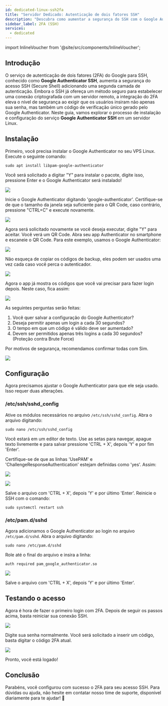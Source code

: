 ```yaml
---
id: dedicated-linux-ssh2fa
title: "Servidor Dedicado: Autenticação de dois fatores SSH"
description: "Descubra como aumentar a segurança do SSH com o Google Authenticator 2FA para um acesso mais seguro ao servidor e proteja seu VPS Linux → Saiba mais agora"
sidebar_label: 2FA (SSH)
services:
  - dedicated
---
```


import InlineVoucher from '@site/src/components/InlineVoucher';

## Introdução

O serviço de autenticação de dois fatores (2FA) do Google para SSH, conhecido como **Google Authenticator SSH**, aumenta a segurança do acesso SSH (Secure Shell) adicionando uma segunda camada de autenticação. Embora o SSH já ofereça um método seguro para estabelecer uma conexão criptografada com um servidor remoto, a integração do 2FA eleva o nível de segurança ao exigir que os usuários insiram não apenas sua senha, mas também um código de verificação único gerado pelo Google Authenticator. Neste guia, vamos explorar o processo de instalação e configuração do serviço **Google Authenticator SSH** em um servidor Linux.

<InlineVoucher />

## Instalação

Primeiro, você precisa instalar o Google Authenticator no seu VPS Linux. Execute o seguinte comando:

```
sudo apt install libpam-google-authenticator
```

Você será solicitado a digitar "Y" para instalar o pacote, digite isso, pressione Enter e o Google Authenticator será instalado!

![](https://screensaver01.zap-hosting.com/index.php/s/mtqePXTr5KdoHkm/preview)

Inicie o Google Authenticator digitando 'google-authenticator'. Certifique-se de que o tamanho da janela seja suficiente para o QR Code, caso contrário, pressione "CTRL+C" e execute novamente.

![](https://screensaver01.zap-hosting.com/index.php/s/agW9EHjs5Aimc43/preview)

Agora será solicitado novamente se você deseja executar, digite "Y" para aceitar. Você verá um QR Code. Abra seu app Authenticator no smartphone e escaneie o QR Code. Para este exemplo, usamos o Google Authenticator:

![](https://screensaver01.zap-hosting.com/index.php/s/CmQERELXNotsgZB/preview)

Não esqueça de copiar os códigos de backup, eles podem ser usados uma vez cada caso você perca o autenticador.

![](https://screensaver01.zap-hosting.com/index.php/s/pkKM2SANJbEejFD/preview)

Agora o app já mostra os códigos que você vai precisar para fazer login depois. Neste caso, fica assim:

![](https://screensaver01.zap-hosting.com/index.php/s/QnBxLbR8Grf2GL4/preview)

As seguintes perguntas serão feitas:

1. Você quer salvar a configuração do Google Authenticator?
2. Deseja permitir apenas um login a cada 30 segundos?
3. O tempo em que um código é válido deve ser aumentado?
4. Devem ser permitidos apenas três logins a cada 30 segundos? (Proteção contra Brute Force)

Por motivos de segurança, recomendamos confirmar todas com Sim.

![](https://screensaver01.zap-hosting.com/index.php/s/A9RmFA6nWgKzSF6/preview)

## Configuração

Agora precisamos ajustar o Google Authenticator para que ele seja usado. Isso requer duas alterações.

### /etc/ssh/sshd_config

Ative os módulos necessários no arquivo `/etc/ssh/sshd_config`. Abra o arquivo digitando:
```
sudo nano /etc/ssh/sshd_config
```

Você estará em um editor de texto. Use as setas para navegar, apague texto livremente e para salvar pressione 'CTRL + X', depois 'Y' e por fim 'Enter'.

Certifique-se de que as linhas 'UsePAM' e 'ChallengeResponseAuthentication' estejam definidas como 'yes'. Assim:

![](https://screensaver01.zap-hosting.com/index.php/s/f5a9G5Wif9HcwQq/preview)

![](https://screensaver01.zap-hosting.com/index.php/s/qdf4JCqLgZ85nia/preview)

Salve o arquivo com 'CTRL + X', depois 'Y' e por último 'Enter'. Reinicie o SSH com o comando:
```
sudo systemctl restart ssh
```

### /etc/pam.d/sshd

Agora adicionamos o Google Authenticator ao login no arquivo `/etc/pam.d/sshd`. Abra o arquivo digitando:
```
sudo nano /etc/pam.d/sshd
```
Role até o final do arquivo e insira a linha:
```
auth required pam_google_authenticator.so
```

![](https://screensaver01.zap-hosting.com/index.php/s/Mgw8tJJtTbkg7T3/preview)

Salve o arquivo com 'CTRL + X', depois 'Y' e por último 'Enter'.

## Testando o acesso

Agora é hora de fazer o primeiro login com 2FA. Depois de seguir os passos acima, basta reiniciar sua conexão SSH.

![](https://screensaver01.zap-hosting.com/index.php/s/RwaymAzjGjMgbYL/preview)

Digite sua senha normalmente. Você será solicitado a inserir um código, basta digitar o código 2FA atual.

![](https://screensaver01.zap-hosting.com/index.php/s/w7BFMMTMdcwXj2x/preview)

Pronto, você está logado!

## Conclusão

Parabéns, você configurou com sucesso o 2FA para seu acesso SSH. Para dúvidas ou ajuda, não hesite em contatar nosso time de suporte, disponível diariamente para te ajudar! 🙂

<InlineVoucher />